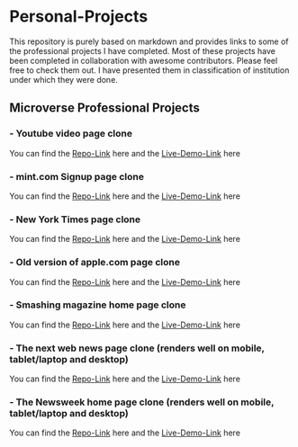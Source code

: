 # Personal-Projects

This repository is purely based on markdown and provides links to some of the professional projects I have completed. Most of these projects have been completed in collaboration with awesome contributors.
Please feel free to check them out.
I have presented them in classification of institution under which they were done.

## Microverse Professional Projects
### - Youtube video page clone
You can find the
    [Repo-Link](https://github.com/vanheaven-ui/youtube_clone/) here and the [Live-Demo-Link](https://mikearaya.github.io/youtube_clone) here
### - mint.com Signup page clone
You can find the
    [Repo-Link](https://github.com/vanheaven-ui/signup-page) here and the [Live-Demo-Link](https://vanheaven-ui.github.io/signup-page) here
### - New York Times page clone
You can find the
    [Repo-Link](https://github.com/vanheaven-ui/The-New-York-Times/) here and the [Live-Demo-Link](https://rawcdn.githack.com/SafaErden/The-New-York-Times/36402d7baa68bf29302f3de1459e4b4c0e7d2fd3/index.html) here
### - Old version of apple.com page clone
You can find the
    [Repo-Link](https://github.com/vanheaven-ui/apple-clone) here and the [Live-Demo-Link](https://raw.githack.com/vanheaven-ui/apple-clone/master/index.html) here
### - Smashing magazine home page clone
You can find the
    [Repo-Link](https://github.com/vanheaven-ui/website-heat-map) here and the [Live-Demo-Link](https://raw.githack.com/vanheaven-ui/website-heat-map/master/index.html) here
### - The next web news page clone (renders well on mobile, tablet/laptop and desktop)
You can find the
    [Repo-Link](https://github.com/vanheaven-ui/thenextweb) here and the [Live-Demo-Link](https://raw.githack.com/imhilla/thenextweb/home-page/index.html) here
### - The Newsweek home page clone (renders well on mobile, tablet/laptop and desktop)
You can find the
    [Repo-Link](https://github.com/vanheaven-ui/newsweek-clone) here and the [Live-Demo-Link](https://vanheaven-ui.github.io/newsweek-clone/) here
